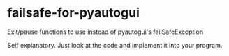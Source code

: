 # failsafe-for-pyautogui

Exit/pause functions to use instead of pyautogui's failSafeException

Self explanatory. Just look at the code and implement it into your program.
